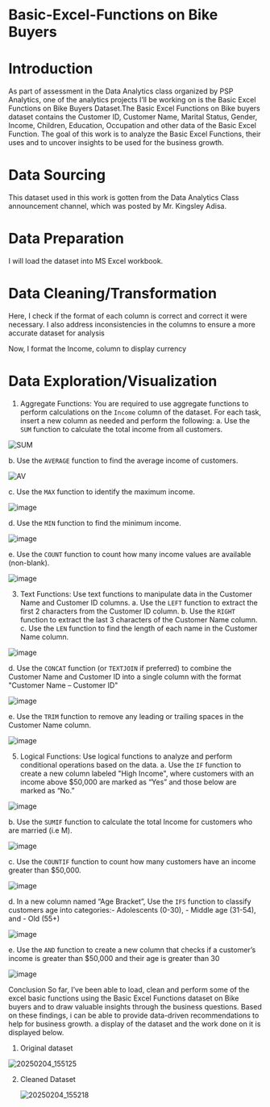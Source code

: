 # Basic-Excel-Functions on Bike Buyers
# Introduction
As part of assessment in the Data Analytics class organized by PSP Analytics, one of the analytics projects I’ll be working on is the Basic Excel Functions on Bike Buyers Dataset.The Basic Excel Functions on Bike buyers dataset contains the Customer ID,	Customer Name,	Marital Status,	Gender,	Income,	Children,	Education,	Occupation and other data of the Basic Excel Function. The goal of this work is to analyze the Basic Excel Functions, their uses and to uncover insights to be used for the business growth.

# Data Sourcing
This dataset used in this work is gotten from the Data Analytics Class announcement channel, which was posted by Mr. Kingsley Adisa.

# Data Preparation
I will load the dataset into  MS Excel workbook.

# Data Cleaning/Transformation
Here, I check if the format of each column is correct and correct it were necessary. I also address inconsistencies in the columns to ensure a more accurate dataset for analysis

Now, I format the Income, column to display currency

# Data Exploration/Visualization
1. Aggregate Functions: You are required to use aggregate functions to perform calculations on the 
`Income` column of the dataset. For each task, insert a new column as needed and perform the 
following:
  a. Use the `SUM` function to calculate the total income from all customers.

  ![SUM](https://github.com/user-attachments/assets/8c63a2d2-eed7-4e31-bed8-df7e3907b7a7)

  b. Use the `AVERAGE` function to find the average income of customers.

  ![AV](https://github.com/user-attachments/assets/eb6f4bf7-19de-4ff7-b3fb-10aa75f50bd7)

  c. Use the `MAX` function to identify the maximum income.

  ![image](https://github.com/user-attachments/assets/0d57e8d3-7976-4dbf-9d90-99e49f9280ba)

  d. Use the `MIN` function to find the minimum income.
  
  ![image](https://github.com/user-attachments/assets/15cc2189-0b03-40d9-9e72-db0839886bae)

  e. Use the `COUNT` function to count how many income values are available (non-blank).

  ![image](https://github.com/user-attachments/assets/d4e5585e-5ba0-433e-9640-4fe41be2f7cf)

3. Text Functions: Use text functions to manipulate data in the Customer Name and Customer ID
columns.
  a. Use the `LEFT` function to extract the first 2 characters from the Customer ID column.
  b. Use the `RIGHT` function to extract the last 3 characters of the Customer Name column.
  c. Use the `LEN` function to find the length of each name in the Customer Name column.

  ![image](https://github.com/user-attachments/assets/c6b6ebd7-67a5-4724-99bf-8e7f80ee940f)

  d. Use the `CONCAT` function (or `TEXTJOIN` if preferred) to combine the Customer Name and Customer ID into a single column with the format "Customer Name – Customer ID"

  ![image](https://github.com/user-attachments/assets/66e81a80-643a-4dad-98b2-b3522bc040c1)

  e. Use the `TRIM` function to remove any leading or trailing spaces in the Customer Name column.

  ![image](https://github.com/user-attachments/assets/03167747-a2b8-46ef-8906-fb95177c3b32)

  
5. Logical Functions: Use logical functions to analyze and perform conditional operations based on 
  the data.
  a. Use the `IF` function to create a new column labeled "High Income", where customers with an income above $50,000 are marked as “Yes” and those below are marked as “No.”

  ![image](https://github.com/user-attachments/assets/769efbf3-4162-4cda-977b-31a6776d5f27)


  b. Use the `SUMIF` function to calculate the total Income for customers who are married (i.e M).

  ![image](https://github.com/user-attachments/assets/d8985622-e4e6-4498-84d4-becd49627bb0)

  c. Use the `COUNTIF` function to count how many customers have an income greater than $50,000.

  ![image](https://github.com/user-attachments/assets/ab455dde-3f2d-4c8c-b862-0537f83924a2)

  d. In a new column named “Age Bracket”, Use the `IFS` function to classify customers age into categories:- Adolescents (0-30), - Middle age (31-54), and - Old (55+)

  ![image](https://github.com/user-attachments/assets/0dee2cee-cd69-482b-859c-ff8993c92603)

  e. Use the `AND` function to create a new column that checks if a customer’s income is greater than $50,000 and their age is greater than 30

  ![image](https://github.com/user-attachments/assets/65bdc4c1-2a9e-4d6b-8a0c-0a4e1e5202c4)


Conclusion
So far, I’ve been able to load, clean and perform some of the excel basic functions using the Basic Excel Functions dataset on Bike buyers and to draw valuable insights through the business questions. Based on these findings, i can be able to provide data-driven recommendations to help for business growth. a display of the dataset and the work done on it is displayed below.

1. Original dataset 

  ![20250204_155125](https://github.com/user-attachments/assets/607c4384-9e4c-4f27-8c8b-ded089efe667)

2. Cleaned Dataset

   ![20250204_155218](https://github.com/user-attachments/assets/c0f3ad66-150b-4201-bf5d-b595fec49f37)


